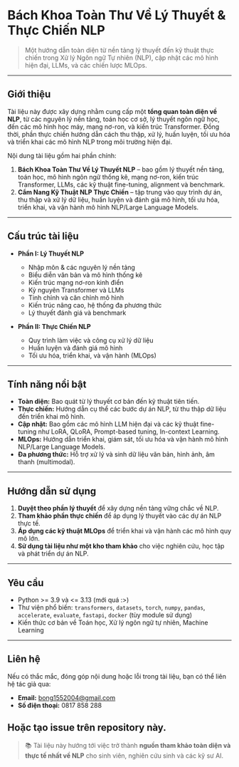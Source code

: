 # Bách Khoa Toàn Thư Về Lý Thuyết & Thực Chiến NLP

> Một hướng dẫn toàn diện từ nền tảng lý thuyết đến kỹ thuật thực chiến trong Xử lý Ngôn ngữ Tự nhiên (NLP), cập nhật các mô hình hiện đại, LLMs, và các chiến lược MLOps.

---

## Giới thiệu

Tài liệu này được xây dựng nhằm cung cấp một **tổng quan toàn diện về NLP**, từ các nguyên lý nền tảng, toán học cơ sở, lý thuyết ngôn ngữ học, đến các mô hình học máy, mạng nơ-ron, và kiến trúc Transformer. Đồng thời, phần thực chiến hướng dẫn cách thu thập, xử lý, huấn luyện, tối ưu hóa và triển khai các mô hình NLP trong môi trường hiện đại.

Nội dung tài liệu gồm hai phần chính:

1. **Bách Khoa Toàn Thư Về Lý Thuyết NLP** – bao gồm lý thuyết nền tảng, toán học, mô hình ngôn ngữ thống kê, mạng nơ-ron, kiến trúc Transformer, LLMs, các kỹ thuật fine-tuning, alignment và benchmark.
2. **Cẩm Nang Kỹ Thuật NLP Thực Chiến** – tập trung vào quy trình dự án, thu thập và xử lý dữ liệu, huấn luyện và đánh giá mô hình, tối ưu hóa, triển khai, và vận hành mô hình NLP/Large Language Models.

---

## Cấu trúc tài liệu

- **Phần I: Lý Thuyết NLP**
  - Nhập môn & các nguyên lý nền tảng
  - Biểu diễn văn bản và mô hình thống kê
  - Kiến trúc mạng nơ-ron kinh điển
  - Kỷ nguyên Transformer và LLMs
  - Tinh chỉnh và căn chỉnh mô hình
  - Kiến trúc nâng cao, hệ thống đa phương thức
  - Lý thuyết đánh giá và benchmark

- **Phần II: Thực Chiến NLP**
  - Quy trình làm việc và công cụ xử lý dữ liệu
  - Huấn luyện và đánh giá mô hình
  - Tối ưu hóa, triển khai, và vận hành (MLOps)
  
---

## Tính năng nổi bật

- **Toàn diện:** Bao quát từ lý thuyết cơ bản đến kỹ thuật tiên tiến.
- **Thực chiến:** Hướng dẫn cụ thể các bước dự án NLP, từ thu thập dữ liệu đến triển khai mô hình.
- **Cập nhật:** Bao gồm các mô hình LLM hiện đại và các kỹ thuật fine-tuning như LoRA, QLoRA, Prompt-based tuning, In-context Learning.
- **MLOps:** Hướng dẫn triển khai, giám sát, tối ưu hóa và vận hành mô hình NLP/Large Language Models.
- **Đa phương thức:** Hỗ trợ xử lý và sinh dữ liệu văn bản, hình ảnh, âm thanh (multimodal).

---

## Hướng dẫn sử dụng

1. **Duyệt theo phần lý thuyết** để xây dựng nền tảng vững chắc về NLP.
2. **Tham khảo phần thực chiến** để áp dụng lý thuyết vào các dự án NLP thực tế.
3. **Áp dụng các kỹ thuật MLOps** để triển khai và vận hành các mô hình quy mô lớn.
4. **Sử dụng tài liệu như một kho tham khảo** cho việc nghiên cứu, học tập và phát triển dự án NLP.

---

## Yêu cầu

- Python >= 3.9 và <= 3.13 (mới quá :>)
- Thư viện phổ biến: `transformers`, `datasets`, `torch`, `numpy`, `pandas`, `accelerate`, `evaluate`, `fastapi`, `docker` (tùy module sử dụng)
- Kiến thức cơ bản về Toán học, Xử lý ngôn ngữ tự nhiên, Machine Learning

---

## Liên hệ

Nếu có thắc mắc, đóng góp nội dung hoặc lỗi trong tài liệu, bạn có thể liên hệ tác giả qua:  

- **Email:** [bong1552004@gmail.com](mailto:bong1552004@gmail.com)  
- **Số điện thoại:** 0817 858 288  

Hoặc tạo **issue** trên repository này.
---

> 📚 Tài liệu này hướng tới việc trở thành **nguồn tham khảo toàn diện và thực tế nhất về NLP** cho sinh viên, nghiên cứu sinh và các kỹ sư AI.
